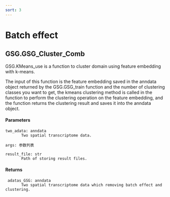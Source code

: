 ```yaml
---
sort: 3
---
```


# Batch effect

## GSG.GSG_Cluster_Comb

GSG.KMeans_use is a function to cluster domain using feature embedding with k-means.

The input of this function is the feature embedding saved in the anndata object returned by the GSG.GSG_train function and the number of clustering classes you want to get, the kmeans clustering method is called in the function to perform the clustering operation on the feature embedding, and the function returns the clustering result and saves it into the anndata object.

#### Parameters

```
two_adata: anndata
       Two spatial transcriptome data.

args: 参数列表

result_file: str
       Path of storing result files.
```

#### Returns

```
 adatas_GSG: anndata
       Two spatial transcriptome data which removing batch effect and clustering.
```

